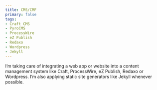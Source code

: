 ```yaml
---
title: CMS/CMF
primary: false
tags:
- Craft CMS
- PyroCMS
- ProcessWire
- eZ Publish
- Redaxo
- Wordpress
- Jekyll
---
```


I’m taking care of integrating a web app or website into a content management system like Craft, ProcessWire, eZ Publish, Redaxo or Wordpress. I’m also applying static site generators like Jekyll whenever possible.
